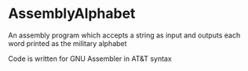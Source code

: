 # AssemblyAlphabet
An assembly program which accepts a string as input and outputs each word printed as the military alphabet

Code is written for GNU Assembler in AT&T syntax

